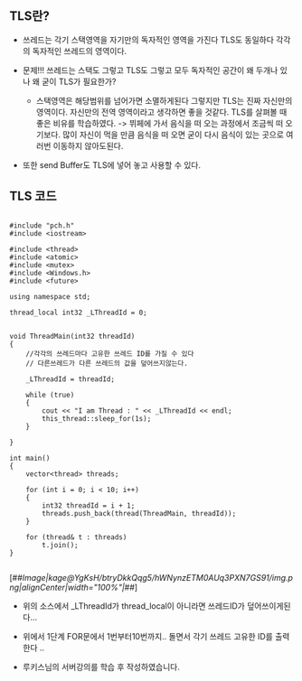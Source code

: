 ## TLS란?

- 쓰레드는 각기 스택영역을 자기만의 독자적인 영역을 가진다 TLS도 동일하다 각각의 독자적인 쓰레드의 영역이다.

- 문제!!! 쓰레드는 스택도 그렇고 TLS도 그렇고 모두 독자적인 공간이 왜 두개나 있나 왜 굳이 TLS가 필요한가?

	- 스택영역은 해당범위를 넘어가면 소멸하게된다 그렇지만 TLS는 진짜 자신만의 영역이다. 자신만의 전역 영역이라고 생각하면 좋을 것같다. TLS를 살펴볼 때 좋은 비유를 학습하였다. -> 뷔페에 가서 음식을 떠 오는 과정에서 조금씩 떠 오기보다. 많이 자신이 먹을 만큼 음식을 떠 오면 굳이 다시 음식이 있는 곳으로 여러번 이동하지 않아도된다.
    
- 또한 send Buffer도 TLS에 넣어 놓고 사용할 수 있다. 

    
## TLS 코드 

````

#include "pch.h"
#include <iostream>

#include <thread>
#include <atomic>
#include <mutex>
#include <Windows.h>
#include <future>

using namespace std;

thread_local int32 _LThreadId = 0;


void ThreadMain(int32 threadId)
{
    //각각의 쓰레드마다 고유한 쓰레드 ID를 가질 수 있다
    // 다른쓰레드가 다른 쓰레드의 값을 덮어쓰지않는다.

    _LThreadId = threadId;

    while (true)
    {
        cout << "I am Thread : " << _LThreadId << endl;
        this_thread::sleep_for(1s);
    }

}

int main()
{
    vector<thread> threads;

    for (int i = 0; i < 10; i++)
    {
        int32 threadId = i + 1;
        threads.push_back(thread(ThreadMain, threadId));
    }

    for (thread& t : threads)
        t.join();
}


````
[##_Image|kage@YgKsH/btryDkkQqg5/hWNynzETM0AUq3PXN7GS91/img.png|alignCenter|width="100%"|_##]


- 위의 소스에서 _LThreadId가 thread_local이 아니라면  쓰레드ID가 덮어쓰이게된다... 

- 위에서 1단계 FOR문에서 1번부터10번까지.. 돌면서 각기 쓰레드 고유한 ID를 출력한다 .. 

- 루키스님의 서버강의를 학습 후 작성하였습니다.